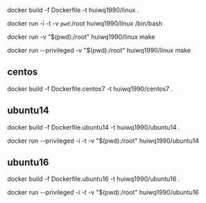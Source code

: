 


docker build -f Dockerfile -t huiwq1990/linux  .


docker run -i -t -v `pwd`:/root huiwq1990/linux /bin/bash

docker run -v "$(pwd):/root" huiwq1990/linux make


docker run --privileged -v "$(pwd):/root" huiwq1990/linux make




## centos

docker build -f Dockerfile.centos7 -t huiwq1990/centos7 .



## ubuntu14

docker build -f Dockerfile.ubuntu14 -t huiwq1990/ubuntu14 .


docker run --privileged -i -t -v "$(pwd):/root" huiwq1990/ubuntu14




## ubuntu16

docker build -f Dockerfile.ubuntu16 -t huiwq1990/ubuntu16 .


docker run --privileged -i -t -v "$(pwd):/root" huiwq1990/ubuntu16


